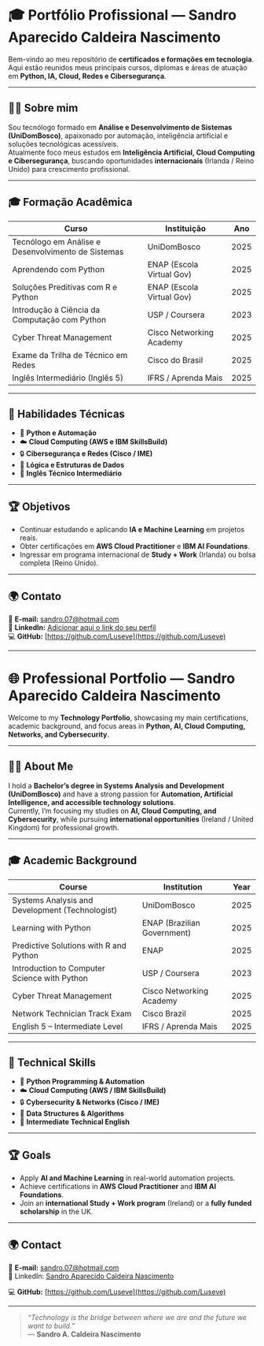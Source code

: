 
# 🎓 Portfólio Profissional — Sandro Aparecido Caldeira Nascimento  

Bem-vindo ao meu repositório de **certificados e formações em tecnologia**.  
Aqui estão reunidos meus principais cursos, diplomas e áreas de atuação em **Python, IA, Cloud, Redes e Cibersegurança**.

---

## 👨‍💻 Sobre mim
Sou tecnólogo formado em **Análise e Desenvolvimento de Sistemas (UniDomBosco)**, apaixonado por automação, inteligência artificial e soluções tecnológicas acessíveis.  
Atualmente foco meus estudos em **Inteligência Artificial, Cloud Computing e Cibersegurança**, buscando oportunidades **internacionais** (Irlanda / Reino Unido) para crescimento profissional.

---

## 🎓 Formação Acadêmica
| Curso | Instituição | Ano |
|--------|--------------|-----|
| Tecnólogo em Análise e Desenvolvimento de Sistemas | UniDomBosco | 2025 |
| Aprendendo com Python | ENAP (Escola Virtual Gov) | 2025 |
| Soluções Preditivas com R e Python | ENAP (Escola Virtual Gov) | 2025 |
| Introdução à Ciência da Computação com Python | USP / Coursera | 2023 |
| Cyber Threat Management | Cisco Networking Academy | 2025 |
| Exame da Trilha de Técnico em Redes | Cisco do Brasil | 2025 |
| Inglês Intermediário (Inglês 5) | IFRS / Aprenda Mais | 2025 |

---

## 🧠 Habilidades Técnicas
- 🐍 **Python e Automação**
- ☁️ **Cloud Computing (AWS e IBM SkillsBuild)**
- 🔒 **Cibersegurança e Redes (Cisco / IME)**
- 🧩 **Lógica e Estruturas de Dados**
- 💬 **Inglês Técnico Intermediário**

---

## 🏆 Objetivos
- Continuar estudando e aplicando **IA e Machine Learning** em projetos reais.  
- Obter certificações em **AWS Cloud Practitioner** e **IBM AI Foundations**.  
- Ingressar em programa internacional de **Study + Work** (Irlanda) ou bolsa completa (Reino Unido).

---

## 🌍 Contato
📧 **E-mail:** [sandro.07@hotmail.com](mailto:sandro.07@hotmail.com)  
💼 **LinkedIn:** [Adicionar aqui o link do seu perfil](https://linkedin.com)  
💻 **GitHub:** [https://github.com/Luseve](https://github.com/Luseve)

---

# 🌐 Professional Portfolio — Sandro Aparecido Caldeira Nascimento  

Welcome to my **Technology Portfolio**, showcasing my main certifications, academic background, and focus areas in **Python, AI, Cloud Computing, Networks, and Cybersecurity**.  

---

## 👨‍💻 About Me
I hold a **Bachelor’s degree in Systems Analysis and Development (UniDomBosco)** and have a strong passion for **Automation, Artificial Intelligence, and accessible technology solutions**.  
Currently, I’m focusing my studies on **AI, Cloud Computing, and Cybersecurity**, while pursuing **international opportunities** (Ireland / United Kingdom) for professional growth.  

---

## 🎓 Academic Background
| Course | Institution | Year |
|--------|--------------|------|
| Systems Analysis and Development (Technologist) | UniDomBosco | 2025 |
| Learning with Python | ENAP (Brazilian Government) | 2025 |
| Predictive Solutions with R and Python | ENAP | 2025 |
| Introduction to Computer Science with Python | USP / Coursera | 2023 |
| Cyber Threat Management | Cisco Networking Academy | 2025 |
| Network Technician Track Exam | Cisco Brazil | 2025 |
| English 5 – Intermediate Level | IFRS / Aprenda Mais | 2025 |

---

## 🧠 Technical Skills
- 🐍 **Python Programming & Automation**  
- ☁️ **Cloud Computing (AWS / IBM SkillsBuild)**  
- 🔒 **Cybersecurity & Networks (Cisco / IME)**  
- 🧩 **Data Structures & Algorithms**  
- 💬 **Intermediate Technical English**

---

## 🏆 Goals
- Apply **AI and Machine Learning** in real-world automation projects.  
- Achieve certifications in **AWS Cloud Practitioner** and **IBM AI Foundations**.  
- Join an **international Study + Work program** (Ireland) or a **fully funded scholarship** in the UK.  

---

## 🌍 Contact
📧 **E-mail:** [sandro.07@hotmail.com](mailto:sandro.07@hotmail.com)  
💼 LinkedIn: [Sandro Aparecido Caldeira Nascimento](https://www.linkedin.com/in/sandro-caldeira-a32708192)

💻 **GitHub:** [https://github.com/Luseve](https://github.com/Luseve)

---

> _“Technology is the bridge between where we are and the future we want to build.”_  
> — **Sandro A. Caldeira Nascimento**

